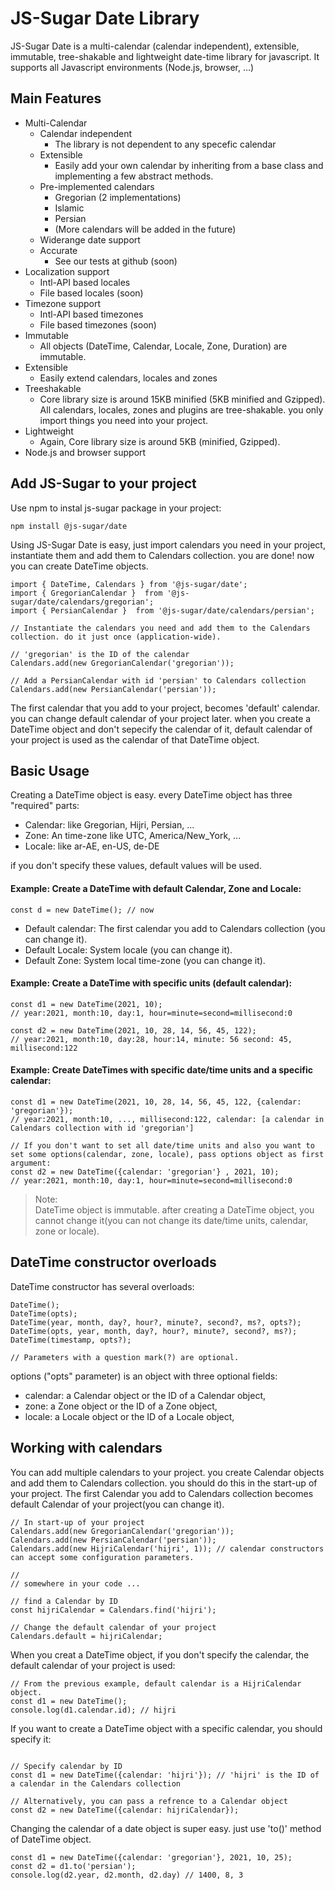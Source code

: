 # JS-Sugar Date Library

JS-Sugar Date is a multi-calendar (calendar independent), extensible, immutable, tree-shakable and lightweight date-time library for javascript. It supports all Javascript environments (Node.js, browser, ...)

## Main Features

- Multi-Calendar
  - Calendar independent
    - The library is not dependent to any specefic calendar
  - Extensible
    - Easily add your own calendar by inheriting from a base class and implementing a few abstract methods.
  - Pre-implemented calendars
    - Gregorian (2 implementations)
    - Islamic
    - Persian
    - (More calendars will be added in the future)
  - Widerange date support
  - Accurate
    - See our tests at github (soon)
- Localization support
  - Intl-API based locales
  - File based locales (soon)
- Timezone support
  - Intl-API based timezones
  - File based timezones (soon)
- Immutable
  - All objects (DateTime, Calendar, Locale, Zone, Duration) are immutable.
- Extensible
  - Easily extend calendars, locales and zones
- Treeshakable
  - Core library size is around 15KB minified (5KB minified and Gzipped). All calendars, locales, zones and plugins are tree-shakable. you only import things you need into your project.
- Lightweight
  - Again, Core library size is around 5KB (minified, Gzipped).
- Node.js and browser support


## Add JS-Sugar to your project
Use npm to instal js-sugar package in your project:
```node
npm install @js-sugar/date
```

Using JS-Sugar Date is easy, just import calendars you need in your project, instantiate them and add them to Calendars collection. you are done! now you can create DateTime objects.

```
import { DateTime, Calendars } from '@js-sugar/date';
import { GregorianCalendar }  from '@js-sugar/date/calendars/gregorian';
import { PersianCalendar }  from '@js-sugar/date/calendars/persian';

// Instantiate the calendars you need and add them to the Calendars collection. do it just once (application-wide).

// 'gregorian' is the ID of the calendar
Calendars.add(new GregorianCalendar('gregorian')); 

// Add a PersianCalendar with id 'persian' to Calendars collection
Calendars.add(new PersianCalendar('persian'));
```

The first calendar that you add to your project, becomes 'default' calendar. you can change default calendar of your project later. when you create a DateTime object and don't sepecify the calendar of it, default calendar of your project is used as the calendar of that DateTime object.

## Basic Usage
Creating a DateTime object is easy. every DateTime object has three "required" parts:

- Calendar: like Gregorian, Hijri, Persian, ...
- Zone: An time-zone like UTC, America/New_York, ...
- Locale: like ar-AE, en-US, de-DE

if you don't specify these values, default values will be used.


#### Example: Create a DateTime with default Calendar, Zone and Locale:
```
const d = new DateTime(); // now
```

- Default calendar: The first calendar you add to Calendars collection (you can change it).
- Default Locale: System locale (you can change it).
- Default Zone: System local time-zone (you can change it).


#### Example: Create a DateTime with specific units (default calendar):
```
const d1 = new DateTime(2021, 10); 
// year:2021, month:10, day:1, hour=minute=second=millisecond:0

const d2 = new DateTime(2021, 10, 28, 14, 56, 45, 122); 
// year:2021, month:10, day:28, hour:14, minute: 56 second: 45, millisecond:122
```

#### Example: Create DateTimes with specific date/time units and a specific calendar:  
```
const d1 = new DateTime(2021, 10, 28, 14, 56, 45, 122, {calendar: 'gregorian'}); 
// year:2021, month:10, ..., millisecond:122, calendar: [a calendar in Calendars collection with id 'gregorian']

// If you don't want to set all date/time units and also you want to set some options(calendar, zone, locale), pass options object as first argument:
const d2 = new DateTime({calendar: 'gregorian'} , 2021, 10);
// year:2021, month:10, day:1, hour=minute=second=millisecond:0
```


> Note:  
DateTime object is immutable. after creating a DateTime object, you cannot change it(you can not change its date/time units, calendar, zone or locale).

## DateTime constructor overloads
DateTime constructor has several overloads:

```
DateTime();
DateTime(opts);
DateTime(year, month, day?, hour?, minute?, second?, ms?, opts?);
DateTime(opts, year, month, day?, hour?, minute?, second?, ms?);
DateTime(timestamp, opts?);

// Parameters with a question mark(?) are optional.
```

options ("opts" parameter) is an object with three optional fields:
- calendar: a Calendar object or the ID of a Calendar object,  
- zone: a Zone object or the ID of a Zone object,  
- locale: a Locale object or the ID of a Locale object,  

## Working with calendars
You can add multiple calendars to your project. you create Calendar objects and add them to Calendars collection. you should do this in the start-up of your project. The first Calendar you add to Calendars collection becomes default Calendar of your project(you can change it).

```
// In start-up of your project
Calendars.add(new GregorianCalendar('gregorian')); 
Calendars.add(new PersianCalendar('persian'));
Calendars.add(new HijriCalendar('hijri', 1)); // calendar constructors can accept some configuration parameters.

// 
// somewhere in your code ...

// find a Calendar by ID
const hijriCalendar = Calendars.find('hijri'); 

// Change the default calendar of your project
Calendars.default = hijriCalendar;
```

When you creat a DateTime object, if you don't specify the calendar, the default calendar of your project is used:

```
// From the previous example, default calendar is a HijriCalendar object.
const d1 = new DateTime();
console.log(d1.calendar.id); // hijri
```

If you want to create a DateTime object with a specific calendar, you should specify it:
```

// Specify calendar by ID
const d1 = new DateTime({calendar: 'hijri'}); // 'hijri' is the ID of a calendar in the Calendars collection

// Alternatively, you can pass a refrence to a Calendar object
const d2 = new DateTime({calendar: hijriCalendar}); 
```

Changing the calendar of a date object is super easy. just use 'to()' method of DateTime object.

```
const d1 = new DateTime({calendar: 'gregorian'}, 2021, 10, 25);
const d2 = d1.to('persian');
console.log(d2.year, d2.month, d2.day) // 1400, 8, 3
```
